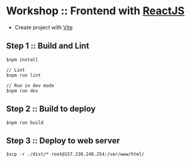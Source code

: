 # Workshop :: Frontend with [ReactJS](https://react.dev/)
* Create project with [Vite](https://vitejs.dev/)

## Step 1 :: Build and Lint
```
$npm install

// Lint
$npm run lint

// Run in dev mode
$npm run dev
```

## Step 2 :: Build to deploy
```
$npm run build
```

## Step 3 :: Deploy to web server
```
$scp -r ./dist/* root@157.230.248.254:/var/www/html/
```